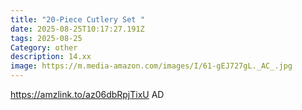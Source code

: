 ```yaml
---
title: "20-Piece Cutlery Set "
date: 2025-08-25T10:17:27.191Z
tags: 2025-08-25
Category: other
description: 14.xx
image: https://m.media-amazon.com/images/I/61-gEJ727gL._AC_.jpg
---
```

https://amzlink.to/az06dbRpjTixU
AD
